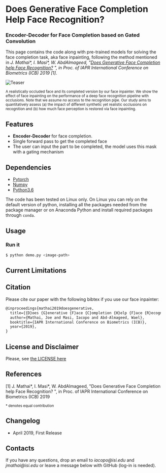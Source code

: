 # Does Generative Face Completion Help Face Recognition?

### Encoder-Decoder for Face Completion based on Gated Convolution

This page contains the code along with pre-trained models for solving the face completion task, aka face inpainting, following the method mentioned in _J. Mathai\*, I. Masi\*, W. AbdAlmageed, "[Does Generative Face Completion help Face Recognition?](#) ", in Proc. of IAPR International Conference on Biometrics (ICB) 2019 [1]_.


![Teaser](https://i.imgur.com/Pv0W9mb.png)

<sub>A realistically occluded face and its completed version by our face inpainter. We show the effect of face inpainting on the performance of a deep face recognition pipeline with occlusions. Note that we assume _no_ access to the recognition pipe. Our study aims to quantitatively assess (a) the impact of different synthetic yet realistic occlusions on recognition and  (b) how much face perception is restored via face inpainting.</sub>


## Features
* **Encoder-Decoder** for face completion.
* Single forward pass to get the completed face
* The user can input the part to be completed, the model uses this mask with a gating mechanism

## Dependencies

* [Pytorch](https://pytorch.org)
* [Numpy](http://www.numpy.org/)
* [Python3.6](https://www.python.org/download/releases/3.6/)

The code has been tested on Linux only. On Linux you can rely on the default version of python, installing all the packages needed from the package manager or on Anaconda Python and install required packages through `conda`. 

## Usage

### Run it

```bash
$ python demo.py <image-path>
```

## Current Limitations


## Citation

Please cite our paper with the following bibtex if you use our face inpainter:

``` latex
@inproceedings{mathai2019doesgenerative,
  title={{D}oes {G}enerative {F}ace {C}ompletion {H}elp {F}ace {R}ecognition?},
  author={Mathai, Joe and Masi, Iacopo and Abd-Almageed, Wael},
  booktitle={IAPR International Conference on Biometrics (ICB)},
  year={2019},
}
```

## License and Disclaimer
Please, see [the LICENSE here](LICENSE.txt)

## References

[1] J. Mathai*, I. Masi*, W. AbdAlmageed, "Does Generative Face Completion help Face Recognition? ", in Proc. of IAPR International Conference on Biometrics (ICB) 2019

<sub>\* denotes equal contribution</sub>
    
## Changelog
- April 2019, First  Release 

## Contacts

If you have any questions, drop an email to _iacopo@isi.edu_ and _jmathai@isi.edu_ or leave a message below with GitHub (log-in is needed).
